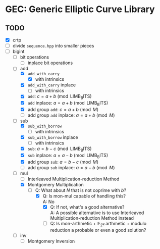 # GEC: Generic Elliptic Curve Library

## TODO

- [x] crtp
- [ ] divide `sequence.hpp` into smaller pieces
- [ ] bigint
  - [ ] bit operations
    - [ ] inplace bit operations
  - [ ] add
    - [x] `add_with_carry`
      - [x] with intrinsics
    - [x] `add_with_carry` inplace
      - [ ] with intrinsics
    - [x] `add`: $c = a + b \pmod{\mathrm{LIMB_BITS}}$
    - [x] `add` inplace: $a = a + b \pmod{\mathrm{LIMB_BITS}}$
    - [x] add group `add`: $c = a + b \pmod{M}$
    - [ ] add group `add` inplace: $a = a + b \pmod{M}$
  - [ ] sub
    - [x] `sub_with_borrow`
      - [ ] with intrinsics
    - [x] `sub_with_borrow` inplace
      - [ ] with intrinsics
    - [x] `sub`: $a = b - c \pmod{\mathrm{LIMB_BITS}}$
    - [x] `sub` inplace: $a = a - b \pmod{\mathrm{LIMB_BITS}}$
    - [x] add group `sub`: $a = b - c \pmod{M}$
    - [ ] add group `sub` inplace: $a = a - b \pmod{M}$
  - [ ] mul
    - [ ] Interleaved Multiplication-reduction Method
    - [x] Montgomery Multiplication
      - [ ] Q: What about $N$ that is not coprime with $b$?
        - [x] Q: Is mon-mul capable of handling this?\
              A: No
          - [x] Q: If not, what's a good alternative?\
                A: A possible alternative is to use Interleaved Multiplication-reduction Method instead
          - [ ] Q: Is mon-arthmetic + $\mathbb{F}_{2^q}$ arthmetic + modulo reduction a probable or even a good solution?
  - [ ] inv
    - [ ] Montgomery Inversion
